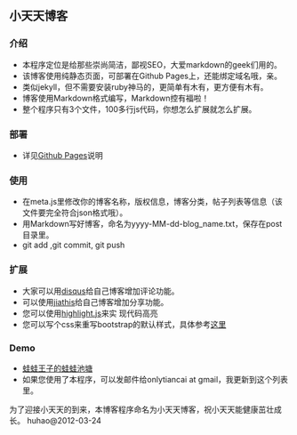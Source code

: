 ## 小天天博客

### 介绍
* 本程序定位是给那些崇尚简洁，鄙视SEO，大爱markdown的geek们用的。
* 该博客使用纯静态页面，可部署在Github Pages上，还能绑定域名哦，亲。
* 类似jekyll，但不需要安装ruby神马的，更简单有木有，更方便有木有。
* 博客使用Markdown格式编写，Markdown控有福啦！
* 整个程序只有3个文件，100多行js代码，你想怎么扩展就怎么扩展。

### 部署
* 详见[Github Pages](http://pages.github.com/)说明

### 使用
* 在meta.js里修改你的博客名称，版权信息，博客分类，帖子列表等信息（该文件要完全符合json格式哦）。
* 用Markdown写好博客，命名为yyyy-MM-dd-blog_name.txt，保存在post目录里。
* git add ,git commit, git push

### 扩展
* 大家可以用[disqus](http://disqus.com/)给自己博客增加评论功能。
* 可以使用[jiathis](http://www.jiathis.com/)给自己博客增加分享功能。
* 您可以使用[highlight.js](http://softwaremaniacs.org/soft/highlight/en/)来实
  现代码高亮
* 您可以写个css来重写bootstrap的默认样式，具体参考[这里](http://huhao.me)


### Demo 
* [蛙蛙王子的蛙蛙池塘](http://huhao.me)
* 如果您使用了本程序，可以发邮件给onlytiancai at gmail，我更新到这个列表里。

为了迎接小天天的到来，本博客程序命名为小天天博客，祝小天天能健康茁壮成长。 huhao@2012-03-24
